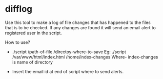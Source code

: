 # difflog


Use this tool to make a log of file changes that has happened to the files that is to be checked.
If any changes are found it will send an email alert to registered user in the script.

How to use?
* ./script /path-of-file /directoy-where-to-save
  Eg: ./script /var/www/html/index.html /home/index-changes
  Where-
	index-changes is name of directory
  
*  Insert the email id at end of script where to send alerts.
